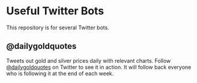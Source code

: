 # Useful Twitter Bots

This repository is for several Twitter bots.

## @dailygoldquotes

Tweets out gold and silver prices daily with relevant charts. Follow [@dailygoldquotes](https://twitter.com/dailygoldquotes) on Twitter to see it in action. It will follow back everyone who is following it at the end of each week.
